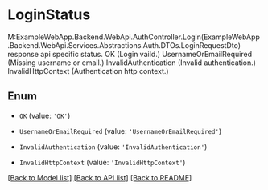 # LoginStatus

M:ExampleWebApp.Backend.WebApi.AuthController.Login(ExampleWebApp.Backend.WebApi.Services.Abstractions.Auth.DTOs.LoginRequestDto) response api specific status.  OK (Login vaild.)  UsernameOrEmailRequired (Missing username or email.)  InvalidAuthentication (Invalid authentication.)  InvalidHttpContext (Authentication http context.)

## Enum

* `OK` (value: `'OK'`)

* `UsernameOrEmailRequired` (value: `'UsernameOrEmailRequired'`)

* `InvalidAuthentication` (value: `'InvalidAuthentication'`)

* `InvalidHttpContext` (value: `'InvalidHttpContext'`)

[[Back to Model list]](../README.md#documentation-for-models) [[Back to API list]](../README.md#documentation-for-api-endpoints) [[Back to README]](../README.md)
